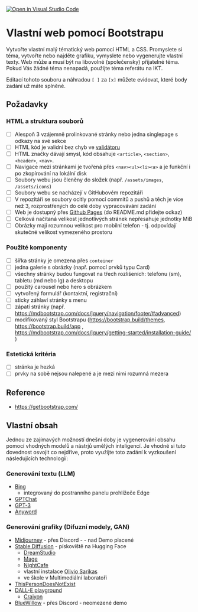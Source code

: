 [![Open in Visual Studio Code](https://classroom.github.com/assets/open-in-vscode-c66648af7eb3fe8bc4f294546bfd86ef473780cde1dea487d3c4ff354943c9ae.svg)](https://classroom.github.com/online_ide?assignment_repo_id=10686121&assignment_repo_type=AssignmentRepo)

# Vlastní web pomocí Bootstrapu

Vytvořte vlastní malý tématický web pomocí HTML a CSS. Promyslete si téma, vytvořte nebo najděte grafiku, vymyslete nebo vygenerujte vlastní texty. Web může a musí být na libovolné (společensky) přijatelné téma. Pokud Vás žádné téma nenapadá, použijte téma referátu na IKT.

Editací tohoto souboru a náhradou `[ ]` za `[x]` můžete evidovat, které body zadání už máte splněné.

## Požadavky

### HTML a struktura souborů

- [ ] Alespoň 3 vzájemně prolinkované stránky nebo jedna singlepage s odkazy na své sekce
- [ ] HTML kód je validní bez chyb ve [validátoru](https://validator.w3.org/)
- [ ] HTML značky dávají smysl, kód obsahuje `<article>`, `<section>`, `<header>`, `<nav>`.
- [ ] Navigace mezi stránkami je tvořená přes `<nav><ul><li><a>` a je funkční i po zkopírování na lokální disk
- [ ] Soubory webu jsou členěny do složek (např. `/assets/images`, `/assets/icons`)
- [ ] Soubory webu se nacházejí v GitHubovém repozitáři
- [ ] V repozitáři se soubory ocitly pomocí commitů a pushů a těch je více než 3, rozprostřených do celé doby vypracovávání zadání
- [ ] Web je dostupný přes [Github Pages](https://pages.github.com/) (do README.md přidejte odkaz)
- [ ] Celková načítaná velikost jednotlivých stránek nepřesahuje jednotky MiB
- [ ] Obrázky mají rozumnou velikost pro mobilní telefon - tj. odpovídají skutečné velikost vymezeného prostoru

### Použité komponenty

- [ ] šířka stránky je omezena přes `conteiner`
- [ ] jedna galerie s obrázky (např. pomocí prvků typu Card)
- [ ] všechny stránky budou fungovat na třech rozlišeních: telefonu (sm), tabletu (md nebo lg) a desktopu
- [ ] použitý carousel nebo hero s obrázkem
- [ ] vytvořený formulář (kontaktní, registrační)
- [ ] sticky záhlaví stránky s menu
- [ ] zápatí stránky (např. https://mdbootstrap.com/docs/jquery/navigation/footer/#advanced)
- [ ] modifikovaný styl Bootstrapu (https://bootstrap.build/themes, https://bootstrap.build/app , https://mdbootstrap.com/docs/jquery/getting-started/installation-guide/ )

### Estetická kritéria

- [ ] stránka je hezká
- [ ] prvky na sobě nejsou nalepené a je mezi nimi rozumná mezera

## Reference

- https://getbootstrap.com/

## Vlastní obsah

Jednou ze zajímavých možností dnešní doby je vygenerování obsahu pomocí vhodných modelů a nástrjů umělých inteligencí. Je vhodné si tuto dovednost osvojit co nejdříve, proto využijte toto zadání k vyzkoušení následujících technologií:

### Generování textu (LLM)

- [Bing](https://www.bing.com/#!)
  - integrovaný do postranního panelu prohlížeče Edge
- [GPTChat](https://chat.openai.com/)
- [GPT-3](https://platform.openai.com/playground)
- [Anyword](https://anyword.com/social-post-generator/)

### Generování grafiky (Difuzní modely, GAN)

- [Midjourney](https://www.midjourney.com/) - přes Discord - - nad Demo placené
- [Stable Diffusion](https://huggingface.co/spaces/stabilityai/stable-diffusion) - pískoviště na Hugging Face
  - [DreamStudio](https://beta.dreamstudio.ai/dream)
  - [Mage](https://www.mage.space/)
  - [NightCafe](https://creator.nightcafe.studio/stable-diffusion-image-generator)
  - vlastní instalace [Olivio Sarikas](https://www.youtube.com/watch?v=3cvP7yJotUM)
  - ve škole v Multimediální laboratoři
- [ThisPersonDoesNotExist](https://thispersondoesnotexist.xyz/)
- [DALL-E playground](https://playgroundai.com/)
  - [Craiyon](https://www.craiyon.com/)
- [BlueWillow](https://www.bluewillow.ai/) - přes Discord - neomezené demo
